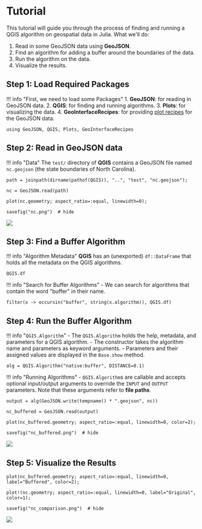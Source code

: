 # Tutorial

This tutorial will guide you through the process of finding and running a QGIS algorithm on geospatial data in Julia.  What we'll do:

1. Read in some GeoJSON data using **GeoJSON**.
2. Find an algorithm for adding a buffer around the boundaries of the data.
3. Run the algorithm on the data.
4. Visualize the results.

## Step 1: Load Required Packages

!!! info "First, we need to load some Packages"
    1. **GeoJSON**: for reading in GeoJSON data.
    2. **QGIS**: for finding and running algorithms.
    3. **Plots**: for visualizing the data.
    4. **GeoInterfaceRecipes**: for providing [plot recipes](https://docs.juliaplots.org/latest/recipes/) for the GeoJSON data.

```@repl tutorial
using GeoJSON, QGIS, Plots, GeoInterfaceRecipes
```

## Step 2: Read in GeoJSON data


!!! info "Data"
    The `test/` directory of **QGIS** contains a GeoJSON file named `nc.geojson` (the state boundaries of North Carolina).

```@repl tutorial
path = joinpath(dirname(pathof(QGIS)), "..", "test", "nc.geojson");

nc = GeoJSON.read(path)

plot(nc.geometry; aspect_ratio=:equal, linewidth=0);

savefig("nc.png")  # hide
```

![](nc.png)

## Step 3: Find a Buffer Algorithm

!!! info "Algorithm Metadata"
    **QGIS** has an (unexported) `df::DataFrame` that holds all the metadata on the QGIS algorithms.

```@repl tutorial
QGIS.df
```

!!! info "Search for Buffer Algorithms"
    - We can search for algorithms that contain the word "buffer" in their name.

```@repl tutorial
filter(x -> occursin("buffer", string(x.algorithm)), QGIS.df)
```

## Step 4: Run the Buffer Algorithm

!!! info "`QGIS.Algorithm`"
    - The `QGIS.Algorithm` holds the help, metadata, and parameters for a QGIS algorithm.
    - The constructor takes the algorithm name and parameters as keyword arguments.
    - Parameters and their assigned values are displayed in the `Base.show` method.

```@repl tutorial
alg = QGIS.Algorithm("native:buffer", DISTANCE=0.1)
```

!!! info "Running Algorithms"
    - `QGIS.Algorithm`s are callable and accepts optional input/output arguments to override the `INPUT` and `OUTPUT` parameters.  Note that these arguments refer to **file paths**.

```@repl tutorial
output = alg(GeoJSON.write(tempname() * ".geojson", nc))

nc_buffered = GeoJSON.read(output)

plot(nc_buffered.geometry; aspect_ratio=:equal, linewidth=0, color=2);

savefig("nc_buffered.png")  # hide
```

![](nc_buffered.png)

## Step 5: Visualize the Results

```@repl tutorial
plot(nc_buffered.geometry; aspect_ratio=:equal, linewidth=0, label="Buffered", color=2);

plot!(nc.geometry; aspect_ratio=:equal, linewidth=0, label="Original", color=1);

savefig("nc_comparison.png")  # hide
```

![](nc_comparison.png)
